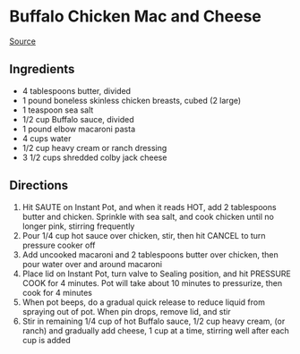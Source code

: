 # Buffalo Chicken Mac and Cheese
[Source](https://www.meatloafandmelodrama.com/instant-pot-buffalo-chicken-mac-and-cheese/)

## Ingredients
- 4 tablespoons butter, divided
- 1 pound boneless skinless chicken breasts, cubed (2 large)
- 1 teaspoon sea salt
- 1/2 cup Buffalo sauce, divided
- 1 pound elbow macaroni pasta
- 4 cups water
- 1/2 cup heavy cream or ranch dressing
- 3 1/2 cups shredded colby jack cheese

## Directions
1. Hit SAUTE on Instant Pot, and when it reads HOT, add 2 tablespoons butter and chicken. Sprinkle with sea salt, and cook chicken until no longer pink, stirring frequently
1. Pour 1/4 cup hot sauce over chicken, stir, then hit CANCEL to turn pressure cooker off
1. Add uncooked macaroni and 2 tablespoons butter over chicken, then pour water over and around macaroni
1. Place lid on Instant Pot, turn valve to Sealing position, and hit PRESSURE COOK for 4 minutes. Pot will take about 10 minutes to pressurize, then cook for 4 minutes
1. When pot beeps, do a gradual quick release to reduce liquid from spraying out of pot. When pin drops, remove lid, and stir
1. Stir in remaining 1/4 cup of hot Buffalo sauce, 1/2 cup heavy cream, (or ranch) and gradually add cheese, 1 cup at a time, stirring well after each cup is added